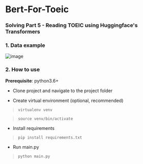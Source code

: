 # Bert-For-Toeic

### Solving Part 5 - Reading TOEIC using Huggingface's Transformers

### 1. Data example

![image](https://user-images.githubusercontent.com/25000291/118369803-057f0400-b5cf-11eb-8c7a-3542887a4eba.png)

### 2. How to use

  **Prerequisite**: python3.6+
  
  - Clone project and navigate to the project folder
  
  - Create virtual environment (optional, recommended)
  
  > ```virtualenv venv```
  
  > ```source venv/bin/activate```
  
  - Install requirements
  
  > ```pip install requirements.txt```
  
  - Run main.py
  
  >```python main.py```

